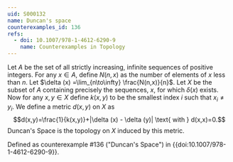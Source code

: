 ```yaml
---
uid: S000132
name: Duncan's space
counterexamples_id: 136
refs:
  - doi: 10.1007/978-1-4612-6290-9
    name: Counterexamples in Topology
---
```

Let $A$ be the set of all strictly increasing, infinite sequences of positive integers. For any $x\in A$, define $N(n,x)$ as the number of elements of $x$ less than $n$. Let $\delta (x) =\lim_{n\to\infty} \frac{N(n,x)}{n}$. Let $X$ be the subset of $A$ containing precisely the sequences, $x$, for which $\delta(x)$ exists. Now for any $x,y\in X$ define $k(x,y)$ to be the smallest index $i$ such that $x_i\neq y_i$. We define a metric $d(x,y)$ on $X$ as $$d(x,y)=\frac{1}{k(x,y)}+|\delta (x) - \delta (y)| \text{ with } d(x,x)=0.$$ Duncan's Space is the topology on $X$ induced by this metric.

Defined as counterexample #136 ("Duncan's Space")
in {{doi:10.1007/978-1-4612-6290-9}}.

<!-- [[Proof of Topology]]
To prove $d(x,y)$ is a metric on $X$, we must prove for every $x,y \in X$:
$d(x,x)=0$,
$d(x,y)>0$,
$d(x,y)=d(y,x)$, and
$d(x,y)+d(y,z)\geq d(x,z)$
By definition, $d(x,x)=0$.
Note that for all $x,y\in X$, $k(x,y)>0$, and clearly, $|\delta (x) - \delta (y)|>0$. It follows that $d(x,y)>0$.
Note, $k(x,y)=k(y,x)$ and $|\delta (x) - \delta (y)| = |\delta (y)-\delta (x)|$. So, $$d(x,y)=\frac{1}{k(x,y)}+|\delta (x) - \delta (y)|=\frac{1}{k(y,x)}+|\delta (y)-\delta (x)|=d(y,x).$$
For the final condition, we begin with the definition of our distance function. We must show $$\frac{1}{k(x,y)}+|\delta(x)-\delta(y)|+\frac{1}{k(y,z)}+|\delta(y)-\delta(z)|\geq \frac{1}{k(x,z)} +|\delta(x)-\delta(z)|.$$ It is sufficient to prove:
$$|\delta(x)-\delta(y)|+|\delta(y)-\delta(z)|\geq | \delta(x)-\delta(z)|$$
$$\frac{1}{k(x,y)}+\frac{1}{k(y,z)}\geq \frac{1}{k(x,z)}$$
To prove the first, we utilize the triangle inequality $|a|+|b|\geq |a+b|$ with $a=\delta(x)-\delta(y)$ and $b=\delta(y)-\delta(z)$. So, $$|\delta(x)-\delta(y)|+|\delta(y)-\delta(z)|\geq |\delta(x)-\delta(y)+\delta(y)-\delta(z)| = |\delta(x)-\delta(z)|.$$
Note that to prove the second, we will instead show that either $k(x,y) \text { or } k(y,z)$ is less than or equal to $k(x,z)$. It then will follow that the second holds. There are two cases:
$$\text{ Case 1: } k(x,y)\leq k(x,z)$$
This directly implies $$\frac{1}{k(x,y)}\geq\frac{1}{k(x,z)}.$$
$$\text{Case 2:} k(x,y)>k(x,z)$$
By definition, $x_n=y_n$ for $n<k(x,y)$, and $x_n=z_n$ for $n<k(x,z)$. Because $k(x,y)>k(x,z)$, it follows $x_n=y_n=z_n$ for $n<k(x,z)$. Furthermore, $x_{k(x,z)}\neq z_{k(x,z)}$, so $y_{k(x,z)}\neq z_{k(x,z)}$. Thus, $k(y,z)=k(x,z)$. -->
